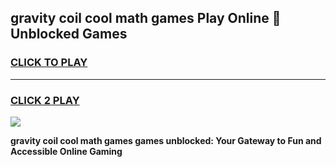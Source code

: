
## gravity coil cool math games Play Online 👋 Unblocked Games
<h3>
<a href="https://news.freeplayer.one?title=gravity_coil_cool_math_games&ref=17CMG">CLICK TO PLAY</a></h3>
<hr>

<h3>
<a href="https://news.freeplayer.one?title=gravity_coil_cool_math_games&ref=17CMG">CLICK 2 PLAY</a>
  
</h3>

<a href="https://news.freeplayer.one?title=gravity_coil_cool_math_games&ref=17CMG/"><img src="https://clearcache.store/games.png"></a>


**gravity coil cool math games games unblocked: Your Gateway to Fun and Accessible Online Gaming**
